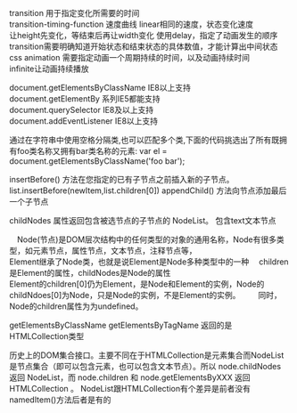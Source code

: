 transition 用于指定变化所需要的时间    
transition-timing-function 速度曲线 linear相同的速度，状态变化速度     
让height先变化，等结束后再让width变化  使用delay，指定了动画发生的顺序  
transition需要明确知道开始状态和结束状态的具体数值，才能计算出中间状态  
css animation 需要指定动画一个周期持续的时间，以及动画持续时间  
infinite让动画持续播放  

document.getElementsByClassName IE8以上支持  
document.getElementBy 系列IE5都能支持  
document.querySelector IE8及以上支持  
document.addEventListener IE8以上支持  

  通过在字符串中使用空格分隔类,也可以匹配多个类,下面的代码挑选出了所有既拥有foo类名称又拥有bar类名称的元素:
  var el = document.getElementsByClassName('foo bar');    


  insertBefore() 方法在您指定的已有子节点之前插入新的子节点。
  list.insertBefore(newItem,list.children[0]) 
  appendChild() 方法向节点添加最后一个子节点   

  childNodes 属性返回包含被选节点的子节点的 NodeList。 包含text文本节点

  　Node(节点)是DOM层次结构中的任何类型的对象的通用名称，Node有很多类型，如元素节点，属性节点，文本节点，注释节点等，  
  Element继承了Node类，也就是说Element是Node多种类型中的一种
  　children是Element的属性，childNodes是Node的属性  
  Element的children[0]仍为Element，是Node和Element的实例，Node的childNdoes[0]为Node，只是Node的实例，不是Element的实例。
　　同时，Node的children属性为为undefined。  

getElementsByClassName getElementsByTagName 返回的是HTMLCollection类型  

历史上的DOM集合接口。主要不同在于HTMLCollection是元素集合而NodeList是节点集合（即可以包含元素，也可以包含文本节点）。所以 node.childNodes 返回 NodeList，而 node.children 和 node.getElementsByXXX 返回 HTMLCollection 。
NodeList跟HTMLCollection有个差异是前者没有namedItem()方法后者是有的  